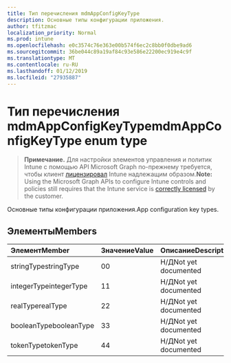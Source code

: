 ```yaml
---
title: Тип перечисления mdmAppConfigKeyType
description: Основные типы конфигурации приложения.
author: tfitzmac
localization_priority: Normal
ms.prod: intune
ms.openlocfilehash: e0c3574c76e363e00b574f6ec2c8bb0f0dbe9ad6
ms.sourcegitcommit: 36be044c89a19af84c93e586e22200ec919e4c9f
ms.translationtype: MT
ms.contentlocale: ru-RU
ms.lasthandoff: 01/12/2019
ms.locfileid: "27935887"
---
```

# <a name="mdmappconfigkeytype-enum-type"></a><span data-ttu-id="2c76e-103">Тип перечисления mdmAppConfigKeyType</span><span class="sxs-lookup"><span data-stu-id="2c76e-103">mdmAppConfigKeyType enum type</span></span>

> <span data-ttu-id="2c76e-104">**Примечание.** Для настройки элементов управления и политик Intune с помощью API Microsoft Graph по-прежнему требуется, чтобы клиент [лицензировал](https://go.microsoft.com/fwlink/?linkid=839381) Intune надлежащим образом.</span><span class="sxs-lookup"><span data-stu-id="2c76e-104">**Note:** Using the Microsoft Graph APIs to configure Intune controls and policies still requires that the Intune service is [correctly licensed](https://go.microsoft.com/fwlink/?linkid=839381) by the customer.</span></span>

<span data-ttu-id="2c76e-105">Основные типы конфигурации приложения.</span><span class="sxs-lookup"><span data-stu-id="2c76e-105">App configuration key types.</span></span>
## <a name="members"></a><span data-ttu-id="2c76e-106">Элементы</span><span class="sxs-lookup"><span data-stu-id="2c76e-106">Members</span></span>
|<span data-ttu-id="2c76e-107">Элемент</span><span class="sxs-lookup"><span data-stu-id="2c76e-107">Member</span></span>|<span data-ttu-id="2c76e-108">Значение</span><span class="sxs-lookup"><span data-stu-id="2c76e-108">Value</span></span>|<span data-ttu-id="2c76e-109">Описание</span><span class="sxs-lookup"><span data-stu-id="2c76e-109">Description</span></span>|
|:---|:---|:---|
|<span data-ttu-id="2c76e-110">stringType</span><span class="sxs-lookup"><span data-stu-id="2c76e-110">stringType</span></span>|<span data-ttu-id="2c76e-111">0</span><span class="sxs-lookup"><span data-stu-id="2c76e-111">0</span></span>|<span data-ttu-id="2c76e-112">Н/Д</span><span class="sxs-lookup"><span data-stu-id="2c76e-112">Not yet documented</span></span>|
|<span data-ttu-id="2c76e-113">integerType</span><span class="sxs-lookup"><span data-stu-id="2c76e-113">integerType</span></span>|<span data-ttu-id="2c76e-114">1</span><span class="sxs-lookup"><span data-stu-id="2c76e-114">1</span></span>|<span data-ttu-id="2c76e-115">Н/Д</span><span class="sxs-lookup"><span data-stu-id="2c76e-115">Not yet documented</span></span>|
|<span data-ttu-id="2c76e-116">realType</span><span class="sxs-lookup"><span data-stu-id="2c76e-116">realType</span></span>|<span data-ttu-id="2c76e-117">2</span><span class="sxs-lookup"><span data-stu-id="2c76e-117">2</span></span>|<span data-ttu-id="2c76e-118">Н/Д</span><span class="sxs-lookup"><span data-stu-id="2c76e-118">Not yet documented</span></span>|
|<span data-ttu-id="2c76e-119">booleanType</span><span class="sxs-lookup"><span data-stu-id="2c76e-119">booleanType</span></span>|<span data-ttu-id="2c76e-120">3</span><span class="sxs-lookup"><span data-stu-id="2c76e-120">3</span></span>|<span data-ttu-id="2c76e-121">Н/Д</span><span class="sxs-lookup"><span data-stu-id="2c76e-121">Not yet documented</span></span>|
|<span data-ttu-id="2c76e-122">tokenType</span><span class="sxs-lookup"><span data-stu-id="2c76e-122">tokenType</span></span>|<span data-ttu-id="2c76e-123">4</span><span class="sxs-lookup"><span data-stu-id="2c76e-123">4</span></span>|<span data-ttu-id="2c76e-124">Н/Д</span><span class="sxs-lookup"><span data-stu-id="2c76e-124">Not yet documented</span></span>|



